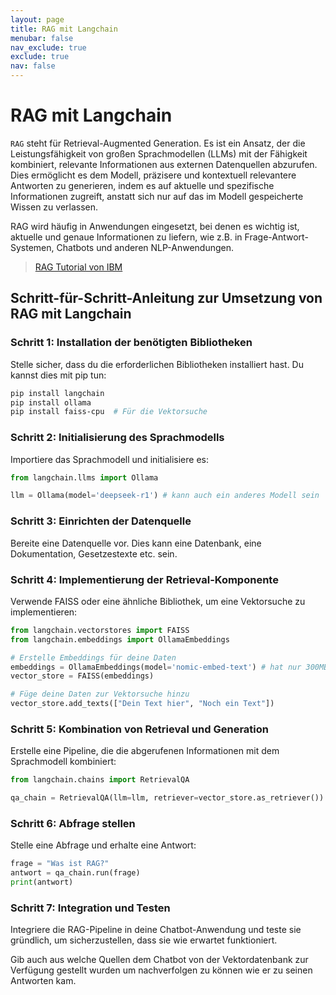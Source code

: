 ```yaml
---
layout: page
title: RAG mit Langchain
menubar: false
nav_exclude: true
exclude: true
nav: false
---
```


# RAG mit Langchain

`RAG` steht für Retrieval-Augmented Generation. Es ist ein Ansatz, der die Leistungsfähigkeit von großen Sprachmodellen (LLMs) mit der Fähigkeit kombiniert, relevante Informationen aus externen Datenquellen abzurufen. Dies ermöglicht es dem Modell, präzisere und kontextuell relevantere Antworten zu generieren, indem es auf aktuelle und spezifische Informationen zugreift, anstatt sich nur auf das im Modell gespeicherte Wissen zu verlassen.

RAG wird häufig in Anwendungen eingesetzt, bei denen es wichtig ist, aktuelle und genaue Informationen zu liefern, wie z.B. in Frage-Antwort-Systemen, Chatbots und anderen NLP-Anwendungen.

> [RAG Tutorial von IBM](https://www.ibm.com/think/tutorials/agentic-rag)

## Schritt-für-Schritt-Anleitung zur Umsetzung von RAG mit Langchain

### Schritt 1: Installation der benötigten Bibliotheken

Stelle sicher, dass du die erforderlichen Bibliotheken installiert hast. Du kannst dies mit pip tun:

```bash
pip install langchain
pip install ollama
pip install faiss-cpu  # Für die Vektorsuche
```

### Schritt 2: Initialisierung des Sprachmodells

Importiere das Sprachmodell und initialisiere es:

```python
from langchain.llms import Ollama

llm = Ollama(model='deepseek-r1') # kann auch ein anderes Modell sein
```

### Schritt 3: Einrichten der Datenquelle

Bereite eine Datenquelle vor. Dies kann eine Datenbank, eine Dokumentation, Gesetzestexte etc. sein. 

### Schritt 4: Implementierung der Retrieval-Komponente

Verwende FAISS oder eine ähnliche Bibliothek, um eine Vektorsuche zu implementieren:

```python
from langchain.vectorstores import FAISS
from langchain.embeddings import OllamaEmbeddings

# Erstelle Embeddings für deine Daten
embeddings = OllamaEmbeddings(model='nomic-embed-text') # hat nur 300MB
vector_store = FAISS(embeddings)

# Füge deine Daten zur Vektorsuche hinzu
vector_store.add_texts(["Dein Text hier", "Noch ein Text"])
```

### Schritt 5: Kombination von Retrieval und Generation

Erstelle eine Pipeline, die die abgerufenen Informationen mit dem Sprachmodell kombiniert:

```python
from langchain.chains import RetrievalQA

qa_chain = RetrievalQA(llm=llm, retriever=vector_store.as_retriever())
```

### Schritt 6: Abfrage stellen

Stelle eine Abfrage und erhalte eine Antwort:

```python
frage = "Was ist RAG?"
antwort = qa_chain.run(frage)
print(antwort)
```

### Schritt 7: Integration und Testen

Integriere die RAG-Pipeline in deine Chatbot-Anwendung und teste sie gründlich, um sicherzustellen, dass sie wie erwartet funktioniert.

Gib auch aus welche Quellen dem Chatbot von der Vektordatenbank zur Verfügung gestellt wurden um nachverfolgen zu können wie er zu seinen Antworten kam. 